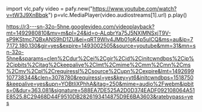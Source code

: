 import vlc,pafy
video = pafy.new("https://www.youtube.com/watch?v=tW3J9XnBbqk")
p=vlc.MediaPlayer(video.audiostreams[1].url)
p.play()

https://r3---sn-32o-5hne.googlevideo.com/videoplayback?mt=1492980810&mv=m&pl=24&id=o-ALqbrYa75J5NXlMNSxjT9V-sP9KStmc7QBxANS9hD1ZU&ei=qRT9WIv4JMb01gK4p5uICQ&ms=au&ip=77.172.180.130&gir=yes&expire=1493002505&source=youtube&mm=31&mn=sn-32o-5hne&sparams=clen%2Cdur%2Cei%2Cgir%2Cid%2Cinitcwndbps%2Cip%2Cipbits%2Citag%2Ckeepalive%2Clmt%2Cmime%2Cmm%2Cmn%2Cms%2Cmv%2Cpl%2Crequiressl%2Csource%2Cupn%2Cexpire&lmt=1492699107738344&clen=3078780&requiressl=yes&key=yt6&initcwndbps=1518750&keepalive=yes&upn=YOBtIiXPhhA&itag=250&mime=audio%2Fwebm&ipbits=0&dur=363.081&signature=588EA7DE525A2D0D374EADF092108064A51E8525.8C29468D44F9510DB2826193414875D9E6BA3603&ratebypass=yes